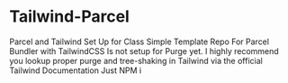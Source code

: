 # Tailwind-Parcel
Parcel and Tailwind Set Up for Class
Simple Template Repo For Parcel Bundler with TailwindCSS
Is not setup for Purge yet. I highly recommend you lookup proper purge and tree-shaking in Tailwind via the official Tailwind Documentation
Just NPM i
